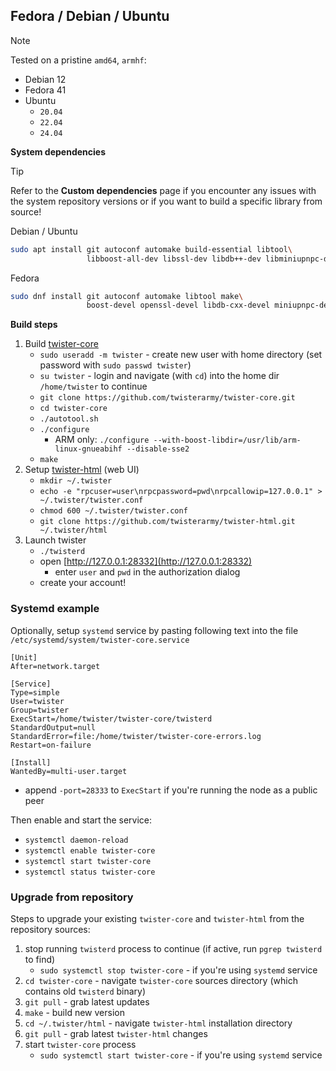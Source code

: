 ## Fedora / Debian / Ubuntu

> [!NOTE]
> Tested on a pristine `amd64`, `armhf`:
> * Debian 12
> * Fedora 41
> * Ubuntu
>   * `20.04`
>   * `22.04`
>   * `24.04`

**System dependencies**

> [!TIP]
> Refer to the **Custom dependencies** page if you encounter any issues with the system repository versions or if you want to build a specific library from source!

Debian / Ubuntu
``` bash
sudo apt install git autoconf automake build-essential libtool\
                 libboost-all-dev libssl-dev libdb++-dev libminiupnpc-dev
```

Fedora
``` bash
sudo dnf install git autoconf automake libtool make\
                 boost-devel openssl-devel libdb-cxx-devel miniupnpc-devel
```

**Build steps**

1. Build [twister-core](https://github.com/twisterarmy/twister-core)
    - `sudo useradd -m twister` - create new user with home directory (set password with `sudo passwd twister`)
    - `su twister` - login and navigate (with `cd`) into the home dir `/home/twister` to continue
    - `git clone https://github.com/twisterarmy/twister-core.git`
    - `cd twister-core`
    - `./autotool.sh`
    - `./configure`
        - ARM only: `./configure --with-boost-libdir=/usr/lib/arm-linux-gnueabihf --disable-sse2`
    - `make`
2. Setup [twister-html](https://github.com/twisterarmy/twister-html) (web UI)
    - `mkdir ~/.twister`
    - `echo -e "rpcuser=user\nrpcpassword=pwd\nrpcallowip=127.0.0.1" > ~/.twister/twister.conf`
    - `chmod 600 ~/.twister/twister.conf`
    - `git clone https://github.com/twisterarmy/twister-html.git ~/.twister/html`
3. Launch twister
    - `./twisterd`
    - open [http://127.0.0.1:28332](http://127.0.0.1:28332)
        - enter `user` and `pwd` in the authorization dialog
    - create your account!

### Systemd example

Optionally, setup `systemd` service by pasting following text into the file `/etc/systemd/system/twister-core.service`

``` /etc/systemd/system/twister-core.service
[Unit]
After=network.target

[Service]
Type=simple
User=twister
Group=twister
ExecStart=/home/twister/twister-core/twisterd
StandardOutput=null
StandardError=file:/home/twister/twister-core-errors.log
Restart=on-failure

[Install]
WantedBy=multi-user.target
```
* append `-port=28333` to `ExecStart` if you're running the node as a public peer

Then enable and start the service:

* `systemctl daemon-reload`
* `systemctl enable twister-core`
* `systemctl start twister-core`
* `systemctl status twister-core`

### Upgrade from repository

Steps to upgrade your existing `twister-core` and `twister-html` from the repository sources:

1. stop running `twisterd` process to continue (if active, run `pgrep twisterd` to find)
    - `sudo systemctl stop twister-core` - if you're using `systemd` service
2. `cd twister-core` - navigate `twister-core` sources directory (which contains old `twisterd` binary)
3. `git pull` - grab latest updates
4. `make` - build new version
5. `cd ~/.twister/html` - navigate `twister-html` installation directory
6. `git pull` - grab latest `twister-html` changes
8. start `twister-core` process
    - `sudo systemctl start twister-core` - if you're using `systemd` service